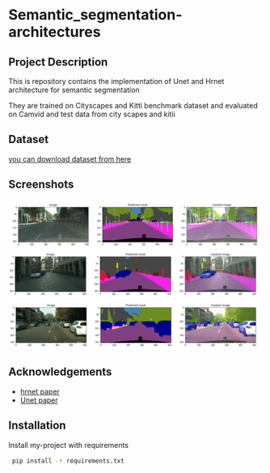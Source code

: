 # Semantic_segmentation-architectures


## Project Description

This is  repository contains the implementation of Unet and Hrnet architecture
for semantic segmentation

They are trained on Cityscapes and Kitti benchmark dataset and evaluated 
on Camvid and test data from city scapes and kitii

## Dataset

[you can download dataset from here](https://drive.google.com/drive/folders/194wCb_YXeb0hSrTvm513V7-JYOLrauUj?usp=sharing)


## Screenshots

![Results on CityScapes](results/result_1.PNG)
![Results on CityScapes](results/result_2.PNG)
![Results on CityScapes](results/result_3.PNG)


## Acknowledgements

 - [hrnet paper](https://arxiv.org/pdf/1904.04514.pdf)
 - [Unet paper](https://arxiv.org/pdf/1505.04597.pdf)
 


## Installation

Install my-project with requirements

```bash
 pip install -r requirements.txt
```
    
